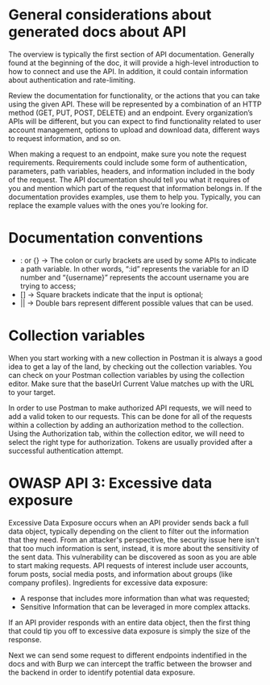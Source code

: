 # General considerations about generated docs about API

The overview is typically the first section of API documentation. Generally found at the beginning of the doc, it will provide a high-level introduction to how to connect and use the API. In addition, it could contain information about authentication and rate-limiting.

Review the documentation for functionality, or the actions that you can take using the given API. These will be represented by a combination of an HTTP method (GET, PUT, POST, DELETE) and an endpoint. Every organization’s APIs will be different, but you can expect to find functionality related to user account management, options to upload and download data, different ways to request information, and so on.

When making a request to an endpoint, make sure you note the request requirements. Requirements could include some form of authentication, parameters, path variables, headers, and information included in the body of the request. The API documentation should tell you what it requires of you and mention which part of the request that information belongs in. If the documentation provides examples, use them to help you. Typically, you can replace the example values with the ones you’re looking for.

# Documentation conventions

- : or {} -> The colon or curly brackets are used by some APIs to indicate a path variable. In other words, “:id” represents the variable for an ID number and “{username}” represents the account username you are trying to access;
- [] -> Square brackets indicate that the input is optional;
- || -> Double bars represent different possible values that can be used.

# Collection variables

When you start working with a new collection in Postman it is always a good idea to get a lay of the land, by checking out the collection variables. You can check on your Postman collection variables by using the collection editor.
Make sure that the baseUrl Current Value matches up with the URL to your target.


In order to use Postman to make authorized API requests, we will need to add a valid token to our requests. This can be done for all of the requests within a collection by adding an authorization method to the collection. Using the Authorization tab, within the collection editor, we will need to select the right type for authorization.
Tokens are usually provided after a successful authentication attempt.


# OWASP API 3: Excessive data exposure

Excessive Data Exposure occurs when an API provider sends back a full data object, typically depending on the client to filter out the information that they need. From an attacker's perspective, the security issue here isn't that too much information is sent, instead, it is more about the sensitivity of the sent data. This vulnerability can be discovered as soon as you are able to start making requests. API requests of interest include user accounts, forum posts, social media posts, and information about groups (like company profiles).
Ingredients for excessive data exposure:
- A response that includes more information than what was requested;
- Sensitive Information that can be leveraged in more complex attacks.


If an API provider responds with an entire data object, then the first thing that could tip you off to excessive data exposure is simply the size of the response.


Next we can send some request to different endpoints indentified in the docs and with Burp we can intercept the traffic between the browser and the backend in order to identify potential data exposure.

